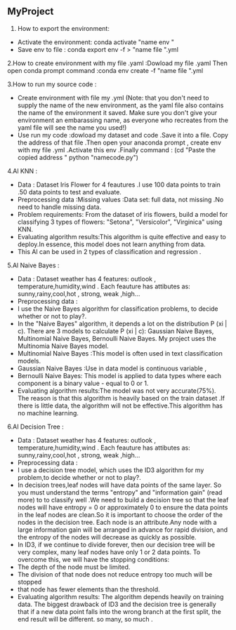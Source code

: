 ## MyProject
1. How to export the environment:
* Activate the environment: conda activate "name env "
* Save env to file : conda export env -f > "name file ".yml

2.How to create environment with my file .yaml :Dowload my file .yaml Then open conda prompt command :conda env create  -f "name file ".yml

3.How to run my source code :
* Create environment with file my .yml
(Note: that you don't need to supply the name of the new environment, as the yaml file also contains the name of the environment it saved. Make sure you don't give your environment an embarassing name, as everyone who recreates from the yaml file will see the name you used!)
* Use run my code :dowload my dataset and code .Save it into a file. Copy the address of that file .Then open your anaconda prompt , create env with my file .yml .Activate this env .Finally command :
(cd "Paste the copied address " 
python "namecode.py")

4.Al KNN :
* Data : Dataset Iris Flower for 4 feautures .I use 100 data points to train .50 data points to test and evaluate.
* Preprocessing data :Missing values :Data set: full data, not missing .No need to handle missing data.  
* Problem requirements: From the dataset of iris flowers, build a model for classifying 3 types of flowers: "Setona", "Versicolor", "Virginica" using KNN.
* Evaluating algorithm results:This algorithm is quite effective and easy to deploy.In essence, this model does not learn anything from data.
* This Al can be used in 2 types of classification and regression . 

5.Al Naive Bayes :
* Data : Dataset weather has 4 features: outlook , temperature,humidity,wind  . Each feauture has attibutes as: sunny,rainy,cool,hot , strong, weak ,high...
* Preprocessing data :
* I use the Naive Bayes algorithm for classification problems, to decide whether or not to play?.
* In the "Naive Bayes" algorithm, it depends a lot on the distribution P (xi | c). There are 3 models to calculate P (xi | c): Gaussian Naive Bayes, Multinomial Naive Bayes, Bernoulli Naive Bayes. My project uses the Multinomia Naive Bayes model.
* Multinomial Naive Bayes :This model is often used in text classification models.
* Gaussian Naive Bayes :Use in data model is continuous variable ,
* Bernoulli Naive Bayes: This model is applied to data types where each component is a binary value - equal to 0 or 1.
* Evaluating algorithm results:The model was not very accurate(75%). The reason is that this algorithm is heavily based on the train dataset .If there is little data, the algorithm will not be effective.This algorithm has no machine learning.

6.AI Decision Tree :
* Data : Dataset weather has 4 features: outlook , temperature,humidity,wind  . Each feauture has attibutes as: sunny,rainy,cool,hot , strong, weak ,high...
* Preprocessing data :
* I use a decision tree model, which uses the ID3 algorithm for my problem,to decide whether or not to play?.
* In decision trees,leaf nodes will have data points of the same layer. So you must understand the terms "entropy" and "information gain" (read more) to to classify well .We need to build a decision tree so that the leaf nodes will have entropy = 0 or approximately 0 to ensure the data points in the leaf nodes are clean.So it is important to choose the order of the nodes in the decision tree. Each node is an attribute.Any node with a large information gain will be arranged in advance for rapid division, and the entropy of the nodes will decrease as quickly as possible.
* In ID3, if we continue to divide forever, then our decision tree will be very complex, many leaf nodes have only 1 or 2 data points. To overcome this, we will have the stopping conditions:
* The depth of the node must be limited.
* The division of that node does not reduce entropy too much will be stopped
* that node has fewer elements than the threshold.
* Evaluating algorithm results: The algorithm depends heavily on training data. The biggest drawback of ID3 and the decision tree is generally that if a new data point falls into the wrong branch at the first split, the end result will be different. so many, so much .


